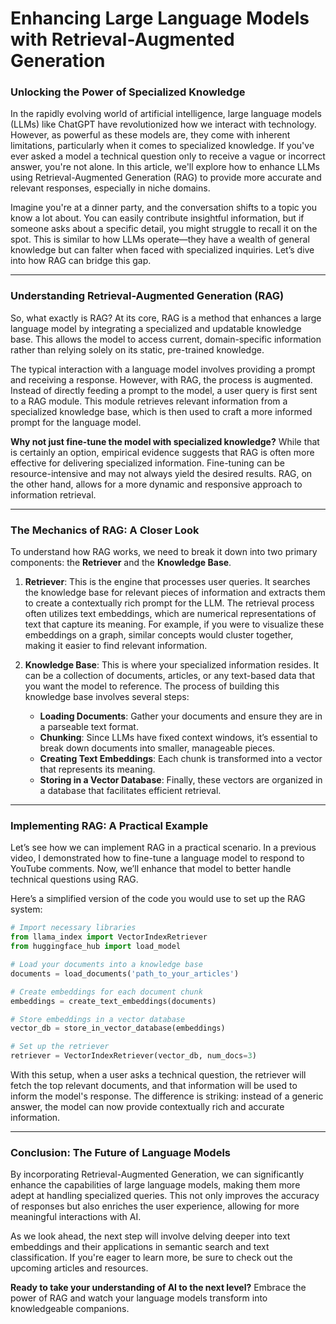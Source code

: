 # Enhancing Large Language Models with Retrieval-Augmented Generation

### Unlocking the Power of Specialized Knowledge

In the rapidly evolving world of artificial intelligence, large language models (LLMs) like ChatGPT have revolutionized how we interact with technology. However, as powerful as these models are, they come with inherent limitations, particularly when it comes to specialized knowledge. If you've ever asked a model a technical question only to receive a vague or incorrect answer, you're not alone. In this article, we'll explore how to enhance LLMs using Retrieval-Augmented Generation (RAG) to provide more accurate and relevant responses, especially in niche domains.

Imagine you're at a dinner party, and the conversation shifts to a topic you know a lot about. You can easily contribute insightful information, but if someone asks about a specific detail, you might struggle to recall it on the spot. This is similar to how LLMs operate—they have a wealth of general knowledge but can falter when faced with specialized inquiries. Let’s dive into how RAG can bridge this gap.

---

### Understanding Retrieval-Augmented Generation (RAG)

So, what exactly is RAG? At its core, RAG is a method that enhances a large language model by integrating a specialized and updatable knowledge base. This allows the model to access current, domain-specific information rather than relying solely on its static, pre-trained knowledge.

The typical interaction with a language model involves providing a prompt and receiving a response. However, with RAG, the process is augmented. Instead of directly feeding a prompt to the model, a user query is first sent to a RAG module. This module retrieves relevant information from a specialized knowledge base, which is then used to craft a more informed prompt for the language model. 

**Why not just fine-tune the model with specialized knowledge?** While that is certainly an option, empirical evidence suggests that RAG is often more effective for delivering specialized information. Fine-tuning can be resource-intensive and may not always yield the desired results. RAG, on the other hand, allows for a more dynamic and responsive approach to information retrieval.

---

### The Mechanics of RAG: A Closer Look

To understand how RAG works, we need to break it down into two primary components: the **Retriever** and the **Knowledge Base**.

1. **Retriever**: This is the engine that processes user queries. It searches the knowledge base for relevant pieces of information and extracts them to create a contextually rich prompt for the LLM. The retrieval process often utilizes text embeddings, which are numerical representations of text that capture its meaning. For example, if you were to visualize these embeddings on a graph, similar concepts would cluster together, making it easier to find relevant information.

2. **Knowledge Base**: This is where your specialized information resides. It can be a collection of documents, articles, or any text-based data that you want the model to reference. The process of building this knowledge base involves several steps:
   - **Loading Documents**: Gather your documents and ensure they are in a parseable text format.
   - **Chunking**: Since LLMs have fixed context windows, it’s essential to break down documents into smaller, manageable pieces.
   - **Creating Text Embeddings**: Each chunk is transformed into a vector that represents its meaning.
   - **Storing in a Vector Database**: Finally, these vectors are organized in a database that facilitates efficient retrieval.

---

### Implementing RAG: A Practical Example

Let’s see how we can implement RAG in a practical scenario. In a previous video, I demonstrated how to fine-tune a language model to respond to YouTube comments. Now, we’ll enhance that model to better handle technical questions using RAG.

Here’s a simplified version of the code you would use to set up the RAG system:

```python
# Import necessary libraries
from llama_index import VectorIndexRetriever
from huggingface_hub import load_model

# Load your documents into a knowledge base
documents = load_documents('path_to_your_articles')

# Create embeddings for each document chunk
embeddings = create_text_embeddings(documents)

# Store embeddings in a vector database
vector_db = store_in_vector_database(embeddings)

# Set up the retriever
retriever = VectorIndexRetriever(vector_db, num_docs=3)
```

With this setup, when a user asks a technical question, the retriever will fetch the top relevant documents, and that information will be used to inform the model's response. The difference is striking: instead of a generic answer, the model can now provide contextually rich and accurate information.

---

### Conclusion: The Future of Language Models

By incorporating Retrieval-Augmented Generation, we can significantly enhance the capabilities of large language models, making them more adept at handling specialized queries. This not only improves the accuracy of responses but also enriches the user experience, allowing for more meaningful interactions with AI.

As we look ahead, the next step will involve delving deeper into text embeddings and their applications in semantic search and text classification. If you're eager to learn more, be sure to check out the upcoming articles and resources.

**Ready to take your understanding of AI to the next level?** Embrace the power of RAG and watch your language models transform into knowledgeable companions.
